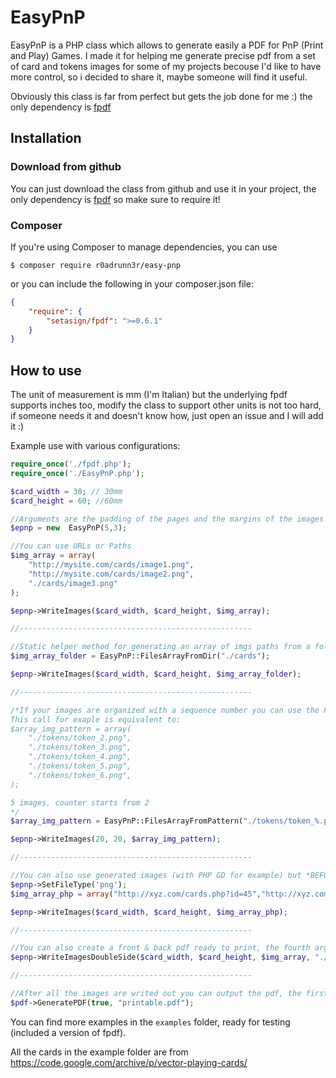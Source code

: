 # EasyPnP

EasyPnP is a PHP class which allows to generate easily a PDF for PnP (Print and Play) Games. I made it for helping me generate precise pdf from a set of card and tokens images for some of my projects becouse I'd like to have more control, so i decided to share it, maybe someone will find it useful.

Obviously this class is far from perfect but gets the job done for me :) the only dependency is [fpdf](http://www.fpdf.org/)

## Installation

### Download from github

You can just download the class from github and use it in your project, the only dependency is [fpdf](http://www.fpdf.org/) so make sure to require it!
  
### Composer

If you're using Composer to manage dependencies, you can use

    $ composer require r0adrunn3r/easy-pnp

or you can include the following in your composer.json file:

```json
{
    "require": {
        "setasign/fpdf": ">=0.6.1"
    }
}
```
  
## How to use

The unit of measurement is mm (I'm Italian) but the underlying fpdf supports inches too, modify the class to support other units is not too hard, if someone needs it and doesn't know how, just open an issue and I will add it :)

Example use with various configurations:

```php
require_once('./fpdf.php');
require_once('./EasyPnP.php');

$card_width = 30; // 30mm
$card_height = 60; //60mm

//Arguments are the padding of the pages and the margins of the images respectively.
$epnp = new  EasyPnP(5,3);

//You can use URLs or Paths
$img_array = array(
    "http://mysite.com/cards/image1.png",
    "http://mysite.com/cards/image2.png",
    "./cards/image3.png"
);

$epnp->WriteImages($card_width, $card_height, $img_array);

//----------------------------------------------------

//Static helper method for generating an array of imgs paths from a folder
$img_array_folder = EasyPnP::FilesArrayFromDir("./cards");

$epnp->WriteImages($card_width, $card_height, $img_array_folder);

//----------------------------------------------------  

/*If your images are organized with a sequence number you can use the FilesArrayFromPattern static helper method
This call for exaple is equivalent to:
$array_img_pattern = array(
    "./tokens/token_2.png",
    "./tokens/token_3.png",
    "./tokens/token_4.png",
    "./tokens/token_5.png",
    "./tokens/token_6.png",
);

5 images, counter starts from 2
*/
$array_img_pattern = EasyPnP::FilesArrayFromPattern("./tokens/token_%.png",5, 2);

$epnp->WriteImages(20, 20, $array_img_pattern);

//----------------------------------------------------

//You can also use generated images (with PHP GD for example) but *BEFORE* use them make sure to specify the type of file to EasyPnP
$epnp->SetFileType('png');
$img_array_php = array("http://xyz.com/cards.php?id=45","http://xyz.com/cards.php?id=47");

$epnp->WriteImages($card_width, $card_height, $img_array_php);

//----------------------------------------------------

//You can also create a front & back pdf ready to print, the fourth argument can be a single image path or an array of backs, if so the array of front and the array of backs must have the same size
$epnp->WriteImagesDoubleSide($card_width, $card_height, $img_array, "./back.png"); 

//---------------------------------------------------- 

//After all the images are writed out you can output the pdf, the first argument is for forcing the download instead of opend it inside the browser.
$pdf->GeneratePDF(true, "printable.pdf");
```

You can find more examples in the `examples` folder, ready for testing (included a version of fpdf).

All the cards in the example folder are from https://code.google.com/archive/p/vector-playing-cards/
